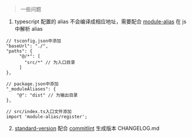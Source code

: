 > 一些问题

1. typescript 配置的 alias 不会编译成相应地址，需要配合 [module-alias](https://github.com/ilearnio/module-alias) 在 js 中解析 alias

```
// tsconfig.json中添加
"baseUrl": "./",
"paths": {
     "@/*": [
       "src/*" // 为入口目录
     ]
},

// package.json中添加
"_moduleAliases": {
    "@": "dist" // 为输出目录
},

// src/index.ts入口文件添加
import 'module-alias/register';
```

2. [standard-version](https://github.com/conventional-changelog/standard-version) 配合 [commitlint](https://github.com/conventional-changelog/commitlint) 生成版本 CHANGELOG.md
